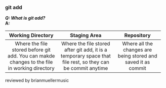 
### git add  
_**Q: What is git add?**_  
**A:**  

| Working Directory | Staging Area | Repository |  
| :-------------: | :-------------: | :-----: |  
| Where the file stored before git add. You can makde changes to the file in working directory | Where the file stored after git add, it is a temporary space that file rest, so they can be commit anytime | Where all the changes are being stored and saved it as commit |

reviewed by brianmuellermusic

